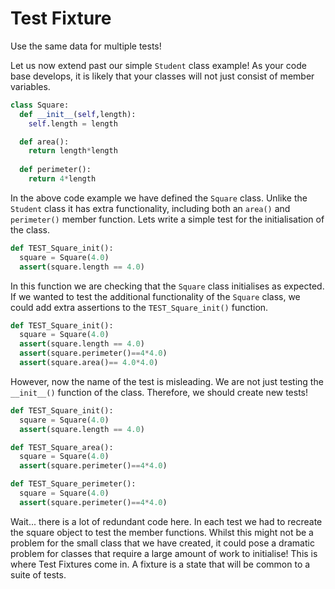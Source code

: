 # Test Fixture 
Use the same data for multiple tests!

Let us now extend past our simple `Student` class example! As your code base develops, it is likely that your classes will not just consist of member variables. 

```python
class Square:
  def __init__(self,length):
    self.length = length

  def area():
    return length*length 
  
  def perimeter():
    return 4*length
```
In the above code example we have defined the `Square` class. 
Unlike the `Student` class it has extra functionality, including both an `area()` and `perimeter()` member function. 
Lets write a simple test for the initialisation of the class.

```python
def TEST_Square_init():
  square = Square(4.0)
  assert(square.length == 4.0)
```
In this function we are checking that the `Square` class initialises as expected.
If we wanted to test the additional functionality of the `Square` class, we could add extra assertions to the `TEST_Square_init()` function. 
```python
def TEST_Square_init():
  square = Square(4.0)
  assert(square.length == 4.0)
  assert(square.perimeter()==4*4.0)
  assert(square.area()== 4.0*4.0)
```
However, now the name of the test is misleading. We are not just testing the `__init__()` function of the class. Therefore, we should create new tests!

```python
def TEST_Square_init():
  square = Square(4.0)
  assert(square.length == 4.0)

def TEST_Square_area():
  square = Square(4.0)
  assert(square.perimeter()==4*4.0)

def TEST_Square_perimeter():
  square = Square(4.0)
  assert(square.perimeter()==4*4.0)
```

Wait... there is a lot of redundant code here. 
In each test we had to recreate the square object to test the member functions.
Whilst this might not be a problem for the small class that we have created, it could pose a dramatic problem for classes that require a large amount of work to initialise!
This is where Test Fixtures come in. 
A fixture is a state that will be common to a suite of tests. 